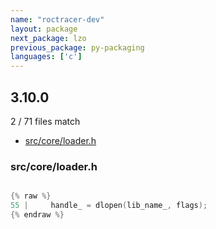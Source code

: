 ```yaml
---
name: "roctracer-dev"
layout: package
next_package: lzo
previous_package: py-packaging
languages: ['c']
---
```

## 3.10.0
2 / 71 files match

 - [src/core/loader.h](#srccoreloaderh)

### src/core/loader.h

```c

{% raw %}
55 |     handle_ = dlopen(lib_name_, flags);
{% endraw %}

```